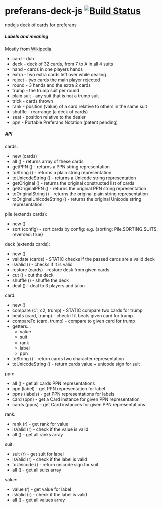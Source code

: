# preferans-deck-js [![Build Status](https://travis-ci.org/cope/preferans-deck-js.svg?branch=master)](https://travis-ci.org/cope/preferans-deck-js)
nodejs deck of cards for preferans

##### Labels and meaning

Mostly from [Wikipedia](https://en.wikipedia.org/wiki/Glossary_of_card_game_terms).

* card - duh
* deck - deck of 32 cards, from 7 to A in all 4 suits
* hand - cards in one players hands
* extra - two extra cards left over while dealing
* reject - two cards the main player rejected
* round - 3 hands and the extra 2 cards
* trump - the trump suit per round
* plain suit - any suit that is not a trump suit
* trick - cards thrown
* rank - position (value) of a card relative to others in the same suit
* shuffle - rearrange (a deck of cards)
* seat - position relative to the dealer
* ppn - Portable Preferans Notation (patent pending)

##### API

cards:
* new						(cards)
* all						() - returns array of these cards
* getPPN					() - returns a PPN string representation
* toString					() - returns a plain string representation
* toUnicodeString			() - returns a Unicode string representation
* getOriginal				() - returns the original constructed list of cards
* getOriginalPPN			() - returns the original PPN string representation
* toOriginalString			() - returns the original plain string representation
* toOriginalUnicodeString	() - returns the original Unicode string representation

pile (extends cards):
* new	()
* sort	(config) - sort cards by config: e.g. {sorting: Pile.SORTING.SUITS, reversed: true}

deck (extends cards):
* new		()
* validate	(cards) - STATIC checks if the passed cards are a valid deck
* isValid	()	 - checks if it is valid
* restore	(cards) - restore desk from given cards
* cut		()	 - cut the deck
* shuffle	()	 - shuffle the deck
* deal		()	 - deal to 3 players and talon

card:
* new		()
* compare	(c1, c2, trump) - STATIC compare two cards for trump
* beats		(card, trump) - check if it beats given card for trump
* compareTo	(card, trump) - compare to given card for trump
* getters...
    * value
    * suit
    * rank
    * label
    * ppn
* toString			() - return cards two character representation
* toUnicodeString	() - return cards value + unicode sign for suit

ppn:
* all	()	 - get all cards PPN representations
* ppn	(label) - get PPN representation for label
* ppns	(labels) - get PPN representations for labels
* card	(ppn) - get a Card instance for given PPN representation
* cards	(ppns) - get Card instances for given PPN representations

rank:
* rank		(r) - get rank for value
* isValid	(r) - check if the value is valid
* all		() - get all ranks array

suit:
* suit		(r) - get suit for label
* isValid	(r) - check if the label is valid
* toUnicode	() - return unicode sign for suit
* all		() - get all suits array

value:
* value		(r) - get value for label
* isValid	(r) - check if the label is valid
* all		() - get all values array
